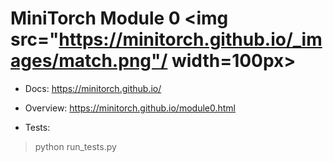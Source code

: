 # MiniTorch Module 0 <img src="https://minitorch.github.io/_images/match.png"/ width=100px>

* Docs: https://minitorch.github.io/

* Overview: https://minitorch.github.io/module0.html

* Tests:

> python run_tests.py

